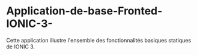 # Application-de-base-Fronted-IONIC-3-

Cette application illustre l'ensemble des fonctionnalités basiques statiques de IONIC 3.
